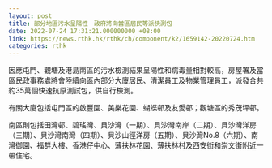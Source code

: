 ```yaml
---
layout: post
title: 部分地區污水呈陽性　政府將向當區居民等派快測包
date: 2022-07-24 17:31:21.000000000 +08:00
link: https://news.rthk.hk/rthk/ch/component/k2/1659142-20220724.htm
categories: rthk
---
```


因應屯門、觀塘及港島南區的污水檢測結果呈陽性和病毒量相對較高，房屋署及當區民政事務處將會陸續向區內部分大廈居民、清潔員工及物業管理員工，派發合共約35萬個快速抗原測試包，供自行檢測。

有關大廈包括屯門區的啟豐園、美樂花園、蝴蝶邨及友愛邨；觀塘區的秀茂坪邨。

南區則包括田灣邨、碧瑤灣、貝沙灣（一期）、貝沙灣南岸（二期）、貝沙灣洋房（三期）、貝沙灣南灣（四期）、貝沙山徑洋房（五期）、貝沙灣No.8（六期）、南灣御園、福群大樓、香港仔中心、薄扶林花園、薄扶林村及西安街和崇文街附近一帶住宅。
